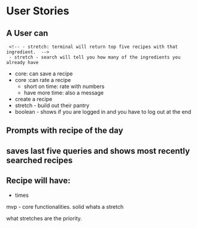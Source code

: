 

# User Stories
 

## A User can
<!-- - core: create an account and/or login
    - name, username, location -->
<!-- - core:find a recipe by name -->
<!-- - core : find a recipe by ingredients -->
     <!-- - stretch: terminal will return top five recipes with that ingredient.  -->
     - stretch - search will tell you how many of the ingredients you already have
- core: can save a recipe
- core :can rate a recipe
     - short on time: rate with numbers
     - have more time: also a message
- create a recipe
- stretch - build out their pantry
- boolean - shows if you are logged in and you have to log out at the end  

## Prompts with recipe of the day
## saves last five queries and shows most recently searched recipes


## Recipe will have:
 <!-- - bonus: nutritional value
 - photo
 - bonus: price value
 - rating -->
 - times
 <!-- - servings
 - how many items you already have -->
 <!-- - wine pairing?? -->


mvp - core functionalities. solid
whats a stretch 


what stretches are the priority.

